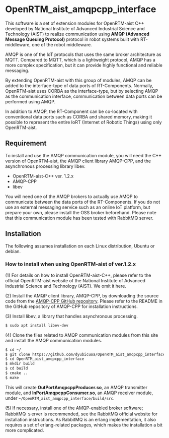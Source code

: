 # OpenRTM_aist_amqpcpp_interface

This software is a set of extension modules for OpenRTM-aist C++ developed by National Institute of Advanced Industrial Science and Technology (AIST) to realize communication using **AMQP (Advanced Message Queuing Protocol)** protocol in robot systems built with RT-middleware, one of the robot middleware. 

AMQP is one of the IoT protocols that uses the same broker architecture as MQTT. Compared to MQTT, which is a lightweight protocol, AMQP has a more complex specification, but it can provide highly functional and reliable messaging.

By extending OpenRTM-aist with this group of modules, AMQP can be added to the interface-type of data ports of RT-Components. Normally, OpenRTM-aist uses CORBA as the interface-type, but by selecting AMQP as the communication interface, communication between data ports can be performed using AMQP.

In addition to AMQP, the RT-Component can be co-located with conventional data ports such as CORBA and shared memory, making it possible to represent the entire IoRT (Internet of Robotic Things) using only OpenRTM-aist.

## Requirement
 
To install and use the AMQP communication module, you will need the C++ version of OpenRTM-aist, the AMQP client library AMQP-CPP, and the asynchronous processing library libev.
 
* OpenRTM-aist-C++ ver. 1.2.x
* AMQP-CPP
* libev

You will need one of the AMQP brokers to actually use AMQP to communicate between the data ports of the RT-Components. If you do not use an external messaging service such as an online IoT platform, but prepare your own, please install the OSS broker beforehand. Please note that this communication module has been tested with RabbitMQ server.
 
## Installation

The following assumes installation on each Linux distribution, Ubuntu or debian.

### How to install when using OpenRTM-aist of ver.1.2.x

(1) For details on how to install OpenRTM-aist-C++, please refer to the official OpenRTM-aist website of the National Institute of Advanced Industrial Science and Technology (AIST). We omit it here.

(2) Install the AMQP client library, AMQP-CPP, by downloading the source code from the [AMQP-CPP GitHub repository](https://github.com/CopernicaMarketingSoftware/AMQP-CPP "AMQP-CPP official web site"). Please refer to the README in the GitHub repository of AMQP-CPP for installation instructions.

(3) Install libev, a library that handles asynchronous processing.
```bash
$ sudo apt install libev-dev
```

(4) Clone the files related to AMQP communication modules from this site and install the AMQP communication modules.
```bash
$ cd ~/
$ git clone https://github.com/dyubicuoa/OpenRTM_aist_amqpcpp_interface
$ cd OpenRTM_aist_amqpcpp_interface
$ mkdir build
$ cd build
$ cmake ..
$ make
```

This will create **OutPortAmqpcppProducer.so**, an AMQP transmitter module, and **InPortAmqpcppConsumer.so**, an AMQP receiver module, under `~/OpenRTM_aist_amqpcpp_interface/build/src`.

(5) If necessary, install one of the AMQP-enabled broker software; RabbitMQ ｓerver is recommended, see the RabbitMQ official website for installation instructions. As RabbitMQ is an erlang implementation, it also requires a set of erlang-related packages, which makes the installation a bit more complicated.
